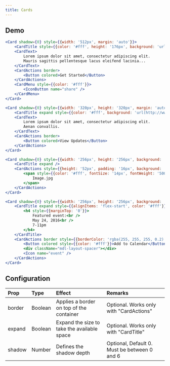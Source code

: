 ```yaml
---
title: Cards
---
```


## Demo

```jsx
<Card shadow={0} style={{width: '512px', margin: 'auto'}}>
    <CardTitle style={{color: '#fff', height: '176px', background: 'url(http://www.getmdl.io/assets/demos/welcome_card.jpg) center / cover'}}>Welcome</CardTitle>
    <CardText>
        Lorem ipsum dolor sit amet, consectetur adipiscing elit.
        Mauris sagittis pellentesque lacus eleifend lacinia...
    </CardText>
    <CardActions border>
        <Button colored>Get Started</Button>
    </CardActions>
    <CardMenu style={{color: '#fff'}}>
        <IconButton name="share" />
    </CardMenu>
</Card>
```

```jsx
<Card shadow={0} style={{width: '320px', height: '320px', margin: 'auto'}}>
    <CardTitle expand style={{color: '#fff', background: 'url(http://www.getmdl.io/assets/demos/dog.png) bottom right 15% no-repeat #46B6AC'}}>Update</CardTitle>
    <CardText>
        Lorem ipsum dolor sit amet, consectetur adipiscing elit.
        Aenan convallis.
    </CardText>
    <CardActions border>
        <Button colored>View Updates</Button>
    </CardActions>
</Card>
```

```jsx
<Card shadow={0} style={{width: '256px', height: '256px', background: 'url(http://www.getmdl.io/assets/demos/image_card.jpg) center / cover', margin: 'auto'}}>
    <CardTitle expand />
    <CardActions style={{height: '52px', padding: '16px', background: 'rgba(0,0,0,0.2)'}}>
        <span style={{color: '#fff', fontSize: '14px', fontWeight: '500'}}>
            Image.jpg
        </span>
    </CardActions>
</Card>
```

```jsx
<Card shadow={0} style={{width: '256px', height: '256px', background: '#3E4EB8'}}>
    <CardTitle expand style={{alignItems: 'flex-start', color: '#fff'}}>
        <h4 style={{marginTop: '0'}}>
            Featured event:<br />
            May 24, 2016<br />
            7-11pm
        </h4>
    </CardTitle>
    <CardActions border style={{borderColor: 'rgba(255, 255, 255, 0.2)', display: 'flex', boxSizing: 'border-box', alignItems: 'center', color: '#fff'}}>
        <Button colored style={{color: '#fff'}}>Add to Calendar</Button>
        <div className="mdl-layout-spacer"></div>
        <Icon name="event" />
    </CardActions>
</Card>
```

## Configuration

| Prop         | Type      | Effect       | Remarks      |
|:-------------|:----------|:-------------|:-------------|
| border       | Boolean   | Applies a border on top of the container  | Optional. Works only with "CardActions" |
| expand       | Boolean   | Expand the size to take the available space | Optional. Works only with "CardTitle" |
| shadow       | Number    | Defines the shadow depth | Optional, Default 0. Must be between 0 and 6 |
